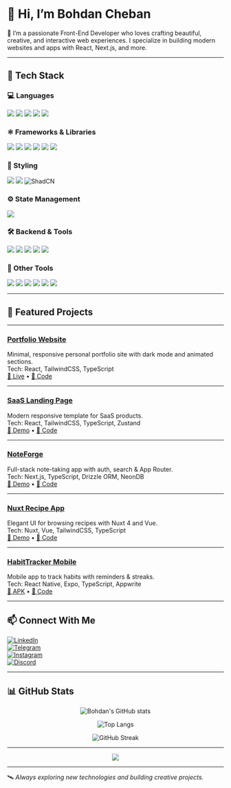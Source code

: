 # 👋 Hi, I’m Bohdan Cheban

🎨 I’m a passionate Front-End Developer who loves crafting beautiful, creative, and interactive web experiences. I specialize in building modern websites and apps with React, Next.js, and more.

---

## 🧰 Tech Stack

### 💻 Languages  
<p>
  <img src="https://img.shields.io/badge/JavaScript-F7DF1E?style=for-the-badge&logo=javascript&logoColor=black" />
  <img src="https://img.shields.io/badge/TypeScript-3178C6?style=for-the-badge&logo=typescript&logoColor=white" />
  <img src="https://img.shields.io/badge/HTML5-E34F26?style=for-the-badge&logo=html5&logoColor=white" />
  <img src="https://img.shields.io/badge/CSS3-1572B6?style=for-the-badge&logo=css3&logoColor=white" />
  <img src="https://img.shields.io/badge/Sass-CC6699?style=for-the-badge&logo=sass&logoColor=white" />
</p>

### ⚛️ Frameworks & Libraries  
<p>
  <img src="https://img.shields.io/badge/React-20232A?style=for-the-badge&logo=react&logoColor=61DAFB" />
  <img src="https://img.shields.io/badge/Next.js-000000?style=for-the-badge&logo=nextdotjs&logoColor=white" />
  <img src="https://img.shields.io/badge/Vue.js-4FC08D?style=for-the-badge&logo=vue.js&logoColor=white" />
  <img src="https://img.shields.io/badge/Nuxt-00C58E?style=for-the-badge&logo=nuxt.js&logoColor=white" />
  <img src="https://img.shields.io/badge/React_Native-20232A?style=for-the-badge&logo=react&logoColor=61DAFB" />
  <img src="https://img.shields.io/badge/Expo-000020?style=for-the-badge&logo=expo&logoColor=white" />
</p>

### 🎨 Styling  
<p>
  <img src="https://img.shields.io/badge/Tailwind_CSS-38B2AC?style=for-the-badge&logo=tailwind-css&logoColor=white" />
  <img src="https://img.shields.io/badge/Bootstrap-7952B3?style=for-the-badge&logo=bootstrap&logoColor=white" />
  <img src="https://img.shields.io/badge/ShadCN-111827?style=for-the-badge&logo=none&logoColor=white" alt="ShadCN" />
</p>

### ⚙️ State Management  
<p>
  <img src="https://img.shields.io/badge/Zustand-000000?style=for-the-badge&logo=Zustand&logoColor=white" />
</p>

### 🛠 Backend & Tools  
<p>
  <img src="https://img.shields.io/badge/Appwrite-F02E65?style=for-the-badge&logo=appwrite&logoColor=white" />
  <img src="https://img.shields.io/badge/Drizzle-000000?style=for-the-badge&logo=none&logoColor=white" />
  <img src="https://img.shields.io/badge/NeonDB-008AFF?style=for-the-badge&logo=postgresql&logoColor=white" />
  <img src="https://img.shields.io/badge/Node.js-339933?style=for-the-badge&logo=nodedotjs&logoColor=white" />
  <img src="https://img.shields.io/badge/Postman-FF6C37?style=for-the-badge&logo=postman&logoColor=white" />
</p>

### 🧩 Other Tools  
<p>
  <img src="https://img.shields.io/badge/Git-F05032?style=for-the-badge&logo=git&logoColor=white" />
  <img src="https://img.shields.io/badge/GitHub-181717?style=for-the-badge&logo=github&logoColor=white" />
  <img src="https://img.shields.io/badge/Vite-646CFF?style=for-the-badge&logo=vite&logoColor=white" />
  <img src="https://img.shields.io/badge/Vercel-000000?style=for-the-badge&logo=vercel&logoColor=white" />
  <img src="https://img.shields.io/badge/VS_Code-007ACC?style=for-the-badge&logo=visual-studio-code&logoColor=white" />
  <img src="https://img.shields.io/badge/Figma-F24E1E?style=for-the-badge&logo=figma&logoColor=white" />
</p>

---

## 🚀 Featured Projects

---

### [Portfolio Website](https://portfolio-kappa-smoky-54.vercel.app)  
Minimal, responsive personal portfolio site with dark mode and animated sections.  
Tech: React, TailwindCSS, TypeScript  
[🔗 Live](https://portfolio-kappa-smoky-54.vercel.app) • [📁 Code](https://github.com/bcheban/portfolio)

---

### [SaaS Landing Page](https://react-landing-page-ivory-one.vercel.app)  
Modern responsive template for SaaS products.  
Tech: React, TailwindCSS, TypeScript, Zustand  
[🔗 Demo](https://react-landing-page-ivory-one.vercel.app) • [📁 Code](https://github.com/bcheban/react-landing-page)

---

### [NoteForge](https://next-noteforge.vercel.app)  
Full-stack note-taking app with auth, search & App Router.  
Tech: Next.js, TypeScript, Drizzle ORM, NeonDB  
[🔗 Demo](https://next-noteforge.vercel.app) • [📁 Code](https://github.com/bcheban/next-noteforge)

---

### [Nuxt Recipe App](https://nuxt-recipe-app-zeta.vercel.app)  
Elegant UI for browsing recipes with Nuxt 4 and Vue.  
Tech: Nuxt, Vue, TailwindCSS, TypeScript  
[🔗 Demo](https://nuxt-recipe-app-zeta.vercel.app) • [📁 Code](https://github.com/bcheban/nuxt-recipe-app)

---

### [HabitTracker Mobile](https://t.me/+PcPU9gD4mwg0MmJi)  
Mobile app to track habits with reminders & streaks.  
Tech: React Native, Expo, TypeScript, Appwrite  
[🔗 APK](https://t.me/+PcPU9gD4mwg0MmJi) • [📁 Code](https://github.com/bcheban/rn-habit-tracker)

---

## 📫 Connect With Me

[![LinkedIn](https://img.shields.io/badge/LinkedIn-0077B5?style=for-the-badge&logo=linkedin&logoColor=white)](https://www.linkedin.com/in/bohdan-cheban-152393286)  
[![Telegram](https://img.shields.io/badge/Telegram-2CA5E0?style=for-the-badge&logo=telegram&logoColor=white)](https://t.me/bohdaan2025)  
[![Instagram](https://img.shields.io/badge/Instagram-E4405F?style=for-the-badge&logo=instagram&logoColor=white)](https://www.instagram.com/bohdan_cheban)  
[![Discord](https://img.shields.io/badge/Discord-5865F2?style=for-the-badge&logo=discord&logoColor=white)](https://discord.com/users/729713105847713842)

---

## 📊 GitHub Stats

<p align="center">
  <img src="https://github-readme-stats.vercel.app/api?username=bcheban&show_icons=true&theme=radical" alt="Bohdan's GitHub stats" />
</p>

<p align="center">
  <img src="https://github-readme-stats.vercel.app/api/top-langs/?username=bcheban&layout=compact&theme=radical" alt="Top Langs" />
</p>

<p align="center">
  <img src="https://streak-stats.demolab.com?user=bcheban&theme=radical" alt="GitHub Streak" />
</p>

---

<p align="center">
  <img src="https://github-profile-trophy.vercel.app/?username=bcheban&theme=radical" />
</p>

---

🛰️ _Always exploring new technologies and building creative projects._
